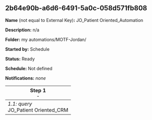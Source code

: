 ## 2b64e90b-a6d6-6491-5a0c-058d571fb808

**Name** (not equal to External Key)**:** JO_Patient Oriented_Automation

**Description:** n/a

**Folder:** my automations/MOTF-Jordan/

**Started by:** Schedule

**Status:** Ready

**Schedule:** Not defined

**Notifications:** _none_


| Step 1<br>_<small>-</small>_ |
| --- |
| _1.1: query_<br>JO_Patient Oriented_CRM |
